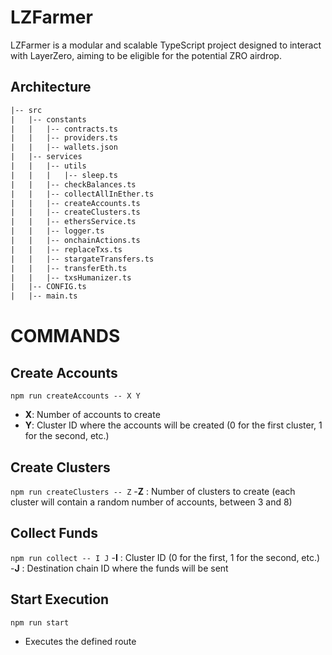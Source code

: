 # LZFarmer

LZFarmer is a modular and scalable TypeScript project designed to interact with LayerZero, aiming to be eligible for the potential ZRO airdrop.

## Architecture

```ml
|-- src
|   |-- constants
|   |   |-- contracts.ts
|   |   |-- providers.ts
|   |   |-- wallets.json
|   |-- services
|   |   |-- utils
|   |   |   |-- sleep.ts
|   |   |-- checkBalances.ts
|   |   |-- collectAllInEther.ts
|   |   |-- createAccounts.ts
|   |   |-- createClusters.ts
|   |   |-- ethersService.ts
|   |   |-- logger.ts
|   |   |-- onchainActions.ts
|   |   |-- replaceTxs.ts
|   |   |-- stargateTransfers.ts
|   |   |-- transferEth.ts
|   |   |-- txsHumanizer.ts
|   |-- CONFIG.ts
|   |-- main.ts
```

# COMMANDS

## Create Accounts

`npm run createAccounts -- X Y`

- **X**: Number of accounts to create
- **Y**: Cluster ID where the accounts will be created (0 for the first cluster, 1 for the second, etc.)

## Create Clusters
`npm run createClusters -- Z`
-**Z** : Number of clusters to create (each cluster will contain a random number of accounts, between 3 and 8)

## Collect Funds
`npm run collect -- I J`
-**I** : Cluster ID (0 for the first, 1 for the second, etc.)
-**J** : Destination chain ID where the funds will be sent

## Start Execution
`npm run start`
- Executes the defined route
